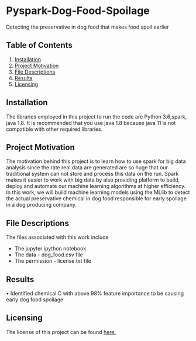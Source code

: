 # Pyspark-Dog-Food-Spoilage
Detecting the preservative in dog food that makes food spoil earlier

## Table of Contents
1. [Installation](https://github.com/A-Nuru/Pyspark-Dog-Food-Spoilage#Installation)
2. [Project Motivation](https://github.com/A-Nuru/Pyspark-Dog-Food-Spoilage#Project-Motivation)
3. [File Descriptions](https://github.com/A-Nuru/Pyspark-Dog-Food-Spoilager#File-Descriptions)
4. [Results](https://github.com/A-Nuru/Pyspark-Dog-Food-Spoilage#Results)
5. [Licensing](https://github.com/A-Nuru/Pyspark-Dog-Food-Spoilage#Licensing)

## Installation
The libraries employed in this project to run the code are Python 3.6,spark, java 1.8. It is  recommended 
that you use java 1.8 because java 11 is not compatible with other required libraries.

## Project Motivation
The motivation behind this project is to learn how to use spark for big data analysis since 
the rate real data are generated are so huge that our traditional system can not store and process
this data on the run. Spark makes it easier to work with big data by also providing platform to build, 
deploy and automate our machine learning algorithms at higher efficiency. In this work, we will build machine learning 
models using the MLlib to detect the actual preservative chemical in dog food responsible for early spoilage in a dog producing company.
## File Descriptions
The files associated with this work include
* The jupyter ipython notebook 
* The data - dog_food.csv file 
* The permission - license.txt file 
## Results
•	Identified chemical C with above 98% feature importance to be causing early dog food spoilage  

## Licensing
The license of this project can be found [here.](https://github.com/A-Nuru/Pyspark-Dog-Food-Spoilage/blob/master/LICENSE)

